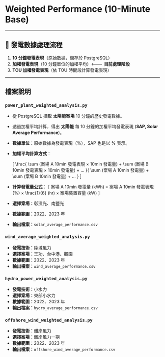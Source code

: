 # Weighted Performance (10-Minute Base)


---
## 📌 發電數據處理流程
1. **10 分鐘發電表現**（原始數據，儲存於 PostgreSQL）
2. **加權發電表現**（10 分鐘單位的加權平均）<--- **目前處理階段**
3. **TOU 加權發電表現**（依 TOU 時間段計算發電表現）

---
## 檔案說明
###  `power_plant_weighted_analysis.py`
- 從 PostgreSQL 擷取 **太陽能案場** 10 分鐘的歷史發電數據。
- 透過加權平均計算，得出 **太陽能** 每 10 分鐘的加權平均發電表現 (**SAP, Solar Average Performance**)。
- **數據單位**：原始數據為發電表現（%），SAP 也是以 % 表示。
- **加權平均計算方式**：
  
  \[ \frac{ \sum (案場 A 10min 發電表現 × 10min 發電量) + \sum (案場 B 10min 發電表現 × 10min 發電量) + ... }{ \sum (案場 A 10min 發電量) + \sum (案場 B 10min 發電量) + ... } \]

- **計算發電量公式**：
  \[ 案場 A 10min 發電量 (kWh) = 案場 A 10min 發電表現 (%) × \frac{1}{6} (hr) × 案場裝置容量 (kW) \]
- **選擇案場**：彰濱光、南鹽光
- **數據範圍**：2022、2023 年
- **輸出檔案**：`solar_average_performance.csv`

###  `wind_average_weighted_analysis.py`
- **發電技術**：陸域風力
- **選擇案場**：王功、台中港、觀園
- **數據範圍**：2022、2023 年
- **輸出檔案**：`wind_average_performance.csv`

###  `hydro_power_weighted_analysis.py`
- **發電技術**：小水力
- **選擇案場**：東部小水力
- **數據範圍**：2022、2023 年
- **輸出檔案**：`hydro_average_performance.csv`

###  `offshore_wind_weighted_analysis.py`
- **發電技術**：離岸風力
- **選擇案場**：離岸風力一期
- **數據範圍**：2022、2023 年
- **輸出檔案**：`offshore_wind_average_performance.csv`

